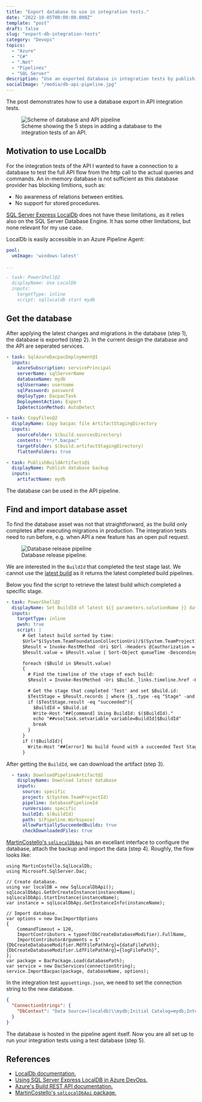 ```yaml
---
title: "Export database to use in integration tests."
date: "2022-10-05T00:00:00.000Z"
template: "post"
draft: false
slug: "export-db-integration-tests"
category: "Devops"
topics:
  - "Azure"
  - "C#"
  - ".Net"
  - "Pipelines"
  - "SQL Server"
description: "Use an exported database in integration tests by publishing a database backup, find and import the database in LocalDb in a Azure Pipelines."
socialImage: "/media/db-api-pipeline.jpg"
---
```


The post demonstrates how to use a database export in API integration tests.

<figure>
 <img src="/media/db-api-pipeline.jpg" alt="Scheme of database and API pipeline">
 <figcaption>Scheme showing the 5 steps in adding a database to the integration tests of an API.</figcaption>
</figure>

## Motivation to use LocalDb

For the integration tests of the API I wanted to have a connection to a database to test the full API flow from the http call to the actual queries and commands. An in-memory database is not sufficient as this database provider has blocking limitions, such as:

* No awareness of relations between entities.
* No support for stored procedures.

[SQL Server Express LocalDb](https://learn.microsoft.com/en-us/sql/database-engine/configure-windows/sql-server-express-localdb?view=sql-server-2017) does not have these limitations, as it relies also on the SQL Server Database Engine. It has some other limitations, but none relevant for my use case.

LocalDb is easily accessible in an Azure Pipeline Agent:

```yaml
pool:
  vmImage: 'windows-latest'

...

- task: PowerShell@2
  displayName: Use LocalDb
  inputs:
    targetType: inline
    script: sqllocaldb start mydb
```

## Get the database

After applying the latest changes and migrations in the database (step 1), the database is exported (step 2). In the current design the database and the API are seperated services.

```yaml
- task: SqlAzureDacpacDeployment@1
  inputs:
    azureSubscription: servicePrincipal
    serverName: sqlServerName
    databaseName: mydb
    sqlUsername: username
    sqlPassword: password
    deployType: DacpacTask
    DeploymentAction: Export
    IpDetectionMethod: AutoDetect

- task: CopyFiles@2
  displayName: Copy bacpac file ArtifactStagingDirectory
  inputs:
    sourceFolder: $(build.sourcesDirectory)
    contents: "**/*.bacpac"
    targetFolder: $(build.artifactStagingDirectory)
    flattenFolders: true

- task: PublishBuildArtifacts@1
  displayName: Publish database backup
  inputs:
    artifactName: mydb
```

The database can be used in the API pipeline.

## Find and import database asset

To find the database asset was not that straightforward, as the build only completes after executing migrations in production. The integration tests need to run before, e.g. when API a new feature has an open pull request.

<figure>
 <img src="/media/release-pipeline.jpg" alt="Database release pipeline">
 <figcaption>Database release pipeline.</figcaption>
</figure>

We are interested in the `BuildId` that completed the test stage last. We cannot use the [latest build](https://learn.microsoft.com/en-us/rest/api/azure/devops/build/latest/get?view=azure-devops-rest-6.0) as it returns the latest completed build pipelines.

Below you find the script to retrieve the latest build which completed a specific stage.

```yaml
- task: PowerShell@2
  displayName: Set BuildId of latest ${{ parameters.solutionName }} database
  inputs:
    targetType: inline
    pwsh: true
    script: |
      # Get latest build sorted by time:
      $Url="$(System.TeamFoundationCollectionUri)/$(System.TeamProject)/_apis/build/builds?definitions=${{parameters.databaseReleasePipelineId}}&api-version=6.1"
      $Result = Invoke-RestMethod -Uri $Url -Headers @{authorization = "Bearer $(System.AccessToken)"} -Method Get
      $Result.value = $Result.value | Sort-Object queueTime -Descending

      foreach ($Build in $Result.value)
      {
        # Find the timeline of the stage of each build:
        $Result = Invoke-RestMethod -Uri $Build._links.timeline.href -Headers @{authorization = "Bearer $(System.AccessToken)"} -Method Get

        # Get the stage that completed 'Test' and set $Build.id:
        $TestStage = $Result.records | where {$_.type -eq "Stage" -and $_.identifier -eq "Test"}
        if ($TestStage.result -eq "succeeded"){
          $BuildId = $Build.id
          Write-Host "##[command] Using BuildId: $($BuildId)."
          echo "##vso[task.setvariable variable=BuildId]$BuildId"
          break
        }
      }
      if (!$BuildId){
        Write-Host "##[error] No build found with a succeeded Test Stage."
      }
```

After getting the `BuildId`, we can download the artifact (step 3).

```yaml
  - task: DownloadPipelineArtifact@2
    displayName: Download latest database
    inputs:
      source: specific
      project: $(System.TeamProjectId)
      pipeline: databasePipelineId
      runVersion: specific
      buildId: $(BuildId)
      path: $(Pipeline.Workspace)
      allowPartiallySucceededBuilds: true
      checkDownloadedFiles: true
```

[MartinCostello's `sqlLocalDbApi`](https://github.com/martincostello/sqllocaldb) has an excellant interface to configure the database, attach the backup and import the data (step 4). Roughly, the flow looks like:

```dotnet
using MartinCostello.SqlLocalDb;
using Microsoft.SqlServer.Dac;

// Create database.
using var localDB = new SqlLocalDbApi();
sqlLocalDbApi.GetOrCreateInstance(instanceName);
sqlLocalDbApi.StartInstance(instanceName);
var instance = sqlLocalDbApi.GetInstanceInfo(instanceName);

// Import database.
var options = new DacImportOptions
{
    CommandTimeout = 120,
    ImportContributors = typeof(DbCreateDatabaseModifier).FullName,
    ImportContributorArguments = $"{DbCreateDatabaseModifier.MdfFilePathArg}={dataFilePath};{DbCreateDatabaseModifier.LdfFilePathArg}={logFilePath}",
};
var package = BacPackage.Load(databasePath);
var service = new DacServices(connectionString);
service.ImportBacpac(package, databaseName, options);
```

In the integration test `appsettings.json`, we need to set the  connection string to the new database.

```json
{
  "ConnectionStrings": {
    "DbContext": "Data Source=(localdb)\\mydb;Initial Catalog=mydb;Integrated Security=SSPI;Application Name=mydb"
  }
}
```

The database is hosted in the pipeline agent itself. Now you are all set up to run your integration tests using a test database (step 5).

## References

* [LocalDb documentation.](https://learn.microsoft.com/en-us/sql/database-engine/configure-windows/sql-server-express-localdb?view=sql-server-2017)
* [Using SQL Server Express LocalDB in Azure DevOps.](https://www.jannikbuschke.de/blog/azure-devops-enable-mssqllocaldb/)
* [Azure's Build REST API documentation.](https://learn.microsoft.com/en-us/rest/api/azure/devops/build/?view=azure-devops-rest-6.0)
* [MartinCostello's `sqlLocalDbApi` package.](https://github.com/martincostello/sqllocaldb)
